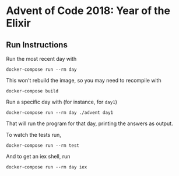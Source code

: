 # Advent of Code 2018: Year of the Elixir

## Run Instructions

Run the most recent day with

    docker-compose run --rm day

This won't rebuild the image, so you may need to recompile with

    docker-compose build

Run a specific day with (for instance, for `day1`)

    docker-compose run --rm day ./advent day1

That will run the program for that day, printing the answers as output.

To watch the tests run,

    docker-compose run --rm test

And to get an iex shell, run

    docker-compose run --rm day iex
